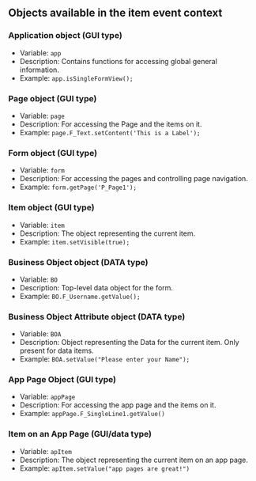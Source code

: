 ## Objects available in the item event context

### Application object (GUI type)

- Variable: `app`
- Description: Contains functions for accessing global general information.
- Example: `app.isSingleFormView();`

### Page object (GUI type)

- Variable: `page`
- Description: For accessing the Page and the items on it.
- Example: `page.F_Text.setContent('This is a Label');`

### Form object (GUI type)

- Variable: `form`
- Description: For accessing the pages and controlling page navigation.
- Example: `form.getPage('P_Page1');`

### Item object (GUI type)

- Variable: `item`
- Description: The object representing the current item.
- Example: `item.setVisible(true);`

### Business Object object (DATA type)

- Variable: `BO`
- Description: Top-level data object for the form.
- Example: `BO.F_Username.getValue();`

### Business Object Attribute object (DATA type)

- Variable: `BOA`
- Description: Object representing the Data for the current item. Only present for data items.
- Example: `BOA.setValue("Please enter your Name");`

### App Page Object (GUI type)

- Variable: `appPage`
- Description: For accessing the app page and the items on it.
- Example: `appPage.F_SingleLine1.getValue()`

### Item on an App Page (GUI/data type)

- Variable: `apItem`
- Description: The object representing the current item on an app page.
- Example: `apItem.setValue("app pages are great!")`